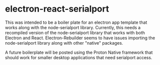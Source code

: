 # electron-react-serialport

This was intended to be a boiler plate for an electron app template that works along with the node-serialport library.
Currently, this needs a recompiled version of the node-serialport library that works with both Electron and React. 
Electron-Rebuilder seems to have issues importing the node-serialport library along with other "native" packages. 

A future boilerplate will be posted using the Proton Native framework that should work for smaller desktop applications that need
serialport access.
